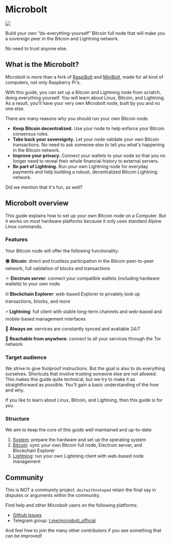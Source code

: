 # Microbolt

![](/img/microbolt-banner.webp)

Build your own “do-everything-yourself” Bitcoin full node that will make you a
sovereign peer in the Bitcoin and Lightning network.

No need to trust anyone else.

## What is the Microbolt?

Microbolt is more than a fork of [RaspiBolt](https://raspibolt.org) and
[MiniBolt](https://minibolt.info), made for all kind of computers, not only
Raspberry Pi's.

With this guide, you can set up a Bitcoin and Lightning node from scratch, doing
everything yourself. You will learn about Linux, Bitcoin, and Lightning. As a
result, you'll have your very own Microbolt node, built by you and no one else.

There are many reasons why you should run your own Bitcoin node.

* **Keep Bitcoin decentralized.** Use your node to help enforce your Bitcoin
consensus rules.
* **Take back your sovereignty.** Let your node validate your own Bitcoin
transactions. No need to ask someone else to tell you what's happening in the
Bitcoin network.
* **Improve your privacy.** Connect your wallets to your node so that you no
longer need to reveal their whole financial history to external servers.
* **Be part of Lightning.** Run your own Lightning node for everyday
payments and help building a robust, decentralized Bitcoin Lightning network.

Did we mention that it's fun, as well?

## Microbolt overview

This guide explains how to set up your own Bitcoin node on a Computer. But it
works on most hardware platforms because it only uses standard Alpine Linux
commands.

### Features

Your Bitcoin node will offer the following functionality:

🟠 **Bitcoin**: direct and trustless participation in the Bitcoin peer-to-peer
network, full validation of blocks and transactions

⚛️ **Electrum server**: connect your compatible wallets (including hardware
wallets) to your own node

⛓️ **Blockchain Explorer**: web-based Explorer to privately look up
transactions, blocks, and more

⚡ **Lightning**: full client with stable long-term channels and web-based and
mobile-based management interfaces

🔋 **Always on**: services are constantly synced and available 24/7

🧅 **Reachable from anywhere**: connect to all your services through the Tor
network

### Target audience

We strive to give foolproof instructions. But the goal is also to do everything
ourselves. Shortcuts that involve trusting someone else are not allowed. This
makes this guide quite technical, but we try to make it as straightforward as
possible. You'll gain a basic understanding of the how and why.

If you like to learn about Linux, Bitcoin, and Lightning, then this guide is for
you.

### Structure

We aim to keep the core of this guide well maintained and up-to-date:

1. [System](system.md): prepare the hardware and set up the operating system
1. [Bitcoin](bitcoin.md): sync your own Bitcoin full node, Electrum server, and
Blockchain Explorer
1. [Lightning](lightning.md): run your own Lightning client with web-based node
management

## Community

This is NOT a community project. `doitwithnotepad` retain the final say in
disputes or arguments within the community.

Find help and other Microbolt users on the following platforms:

* [Github Issues](https://github.com/microbolt-guide/microbolt/issues)
* Telegram group: [t.me/microbolt_official](https://t.me/microbolt_official)

And feel free to join the many other contributors if you see something that can
be improved!